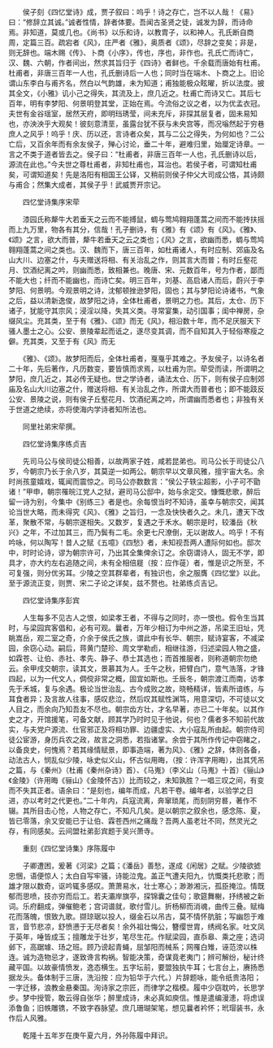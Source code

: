 <!-- { "loadSidebar": true } -->

　　侯子刻《四忆堂诗》成，贾子叙曰：呜乎！诗之存亡，岂不以人哉！《易》曰：“修辞立其诚。”诚者性情，辞者体要。吾闻古圣贤之徒，诚发为辞，而诗命焉。非知道，莫或几也。《尚书》以乐和诗，以教胄子，以和神人。孔氏断自商周，定篇三百。疏宕者《风》，庄严者《雅》，奥质者《颂》，尽辞之变矣；非是，则无辞也。端木赐《传》、卜商《小序》，传也，序也，非作也。孔氏亡而诗亡，汉、魏、六朝，作者间出，然求其旨归于《四诗》者鲜也。千余载而唐始有杜甫。杜甫者，非唐三百年一人也，孔氏删诗后一人也；同时当在端木、卜商之上。旧论谓山东李白与甫齐名，然白以气韵雄，未为知道；甫独能极众眩曜，折以法度。披其全文，《小雅》讥小己之得失，其流及上，庶几近之。杜甫亡而诗又亡。其后七百年，明有李梦阳、何景明登其堂，正始在焉。今流俗之议之者，以为优孟衣冠。夫世有金谷瑶室，居然天府，即明珰琇莹，间未充斥，非探其层复者，固未易知也，亦泱泱乎大观矣！彼刻意清垩，虽露台犹不获与未央宫等，而况塕然起于穷巷庶人之风乎！呜乎！庆、历以还，言诗者众矣，其与二公之得失，为何如也？二公亡后，又百余年而有余友侯子，殚心讨论，垂二十年，避难归里，始厘定诗章。一言之不类于道者皆去之。侯子曰：“杜甫者，非唐三百年一人也，孔氏删诗以后，源流在此也。”今夫世之尊杜甫者，非知杜甫也，耳治也。若侯子者，可谓知杜甫矣，可谓知道矣！先是洛阳有相国王公铎，又稍前则侯子仲父大司成公恪，其诗颇与甫合；然集大成者，其侯子乎！武威贾开宗记。

　　四忆堂诗集序宋荦

　　漆园氏称犛牛大若垂天之云而不能搏鼠，蜩与莺鸠翱翔蓬蒿之间而不能抟扶摇而上九万里，物各有其分，信哉！孔子删诗，有《雅》有《颂》有《风》。《雅》、《颂》之言，欲大而普，犛牛若垂天之云之类也；《风》之言，欲幽而悉，蜩与莺鸠翱翔蓬蒿之间之类也。汉、魏而下，唐三百年，如杜甫诸人，有时应制、郊庙及名山大川、边塞之什，与夫赠送将相、有关治乱之作，则其言大而普；有时丘壑花月、饮酒纪离之吟，则幽而悉，致相兼也。晚唐、宋、元数百年，号为作者，鄙而不能大也；纤而不能幽也，而诗亡矣。明三百年，刘基、高启诸人而后，蔚兴于李梦阳、何景明。今观景明之诗，沈郁顿挫逊梦阳，固也；其与梦阳论诗诸书，气象之后，益以清新逸俊，故梦阳之诗，全体杜甫者，景明之力也。其后，太仓、历下诸子，犹能守其宗风；浸淫以降，失其义类。寻常宴集，动引国事；闺中禅房，杂缀风尘。充其类，至于有《雅》、《颂》而无《风》，相沿数十年，而不足厌服天下骚人墨士之心。公安、景陵辈起而诋之，遂尽变其调，而不自知其入于轻俗寒瘦之僻。充其类，又至于有《风》而无

　　《雅》、《颂》。故梦阳而后，全体杜甫者，戛戛乎其难之。予友侯子，以诗名者二十年，先后著作，凡历数变，要皆慎而求焉，以杜甫为宗。荦受而读，所谓明之梦阳，庶几近之，其必传无疑也。世之学诗者，诵法太仓、历下，则有侯子应制郊庙及名山大川边塞之什，赠送将相、有关治乱之作，所谓大而普者也；即不能跂反公安、景陵之说，则有侯子丘壑花月、饮酒纪离之吟，所谓幽而悉者也；非独有关于世道之绝续，亦将使海内学诗者知所法也。

　　同里社弟宋荦撰。

　　四忆堂诗集序练贞吉

　　先司马公与侯司徒公相善，以故两家子姓，咸若昆弟也。司马公长于司徒公八岁，今朝宗乃长于余八岁，其莫逆一如两公。朝宗早以文章风雅，擅宇宙大名。余时尚孩童嬉戏，辄闻而震惊之。司马公亦数数言：“侯公子轶尘超影，小子可不勖诸！”甲申，朝宗罹皖江党人之狱，避司马公邸中，始与余定交。慷慨悲歌，醉后留一诗为别，今集中《别练三》者是也。余每恨当时不知诗，虽幸与朝宗交，闻其论当世大略，而未得究《风》、《雅》之旨归，一念及快快者久之。未几，遭天下改革，聚散不常，与朝宗遂相失。又数岁，复遇之于禾水。朝宗是时，较潘岳《秋兴》之年，不过加其三，而乃鬓有二毛。余更七尺潦倒，无以谢故人。呜乎！不有吟咏，何以陶写！昔人之赋《五噫》《四愁》者，未知视吾两人遭际何如也。邸次中，时时论诗，谬为朝宗许可，乃出其全集俾余订之。余窃谓诗人，固无不学，即具才，亦大约左右追随之间，未有全相倍屣（按：应作蓰）者，惟是识之所至，不可复强，则分优劣耳。少陵之空其群辈者，有独识也，余之服膺《四忆堂》以此。至于源流正变，则贾、宋二子论之详矣，兹不赘也。社弟练贞吉记。

　　四忆堂诗集序彭宾

　　人生每多不见古人之恨，如梁孝王者，不得与之同时，亦一恨也。假令生当其时，与梁园宾客倡和，必有可观。曩者，万年少相订为中州之游，吊梁王旧址，凭眺嵩岳，观二室之奇，介余于侯氏之族，谓此中有长华、朝宗，赋诗宴客，不减梁园，余窃心动。嗣后，蒋黄门楚珍、周文学勒卣，相继往游，归述梁园人物之盛，如霖苍、让伯、赤社、孝先、静子、恭士其选也；而首推服者，则称道朝宗勿绝云。余甲戌交朝宗，读其文，景慕其为人。壬午之秋，把臂白门，意气浩落，才锋四起，以为一代文人，倜傥非常之概，固宜如斯也。壬辰冬，朝宗渡江而南，访孝先于禾城，复与余遇。极论当世治乱、古今成败之故，晓畅精详，皆素所谙练，与耳食者异；及言故人往事，感叹悲泣，然后叹其赋性渊笃，用意深切，不可徒以文人目之，而余向乃知吾友不尽也。朝宗齿方壮，才名早著，亦已二十年矣。以其作史之才，开馆援笔，可备文献，顾其学乃时时见于他说，何也？儒者多不知前代故实，与夫党户源流、仕官邪正及将相功罪、边疆虚实、大小寇乱所由起。朝宗侍司徒公宦游，身历兵农之政，故言之洞悉，若指诸掌。余尝于其所作传记中窃睹之，以备良史，何愧焉？若其缘情赋景，即事造端，著为风》、《雅》之辞，体则各备，动法古人，悯乱似少陵，咏史似义山，怀古似用晦，（按：许浑字用晦），出其凭吊之篇，与《秦州》（杜甫《秦州杂诗》首）、《马嵬》（李义山（马嵬》十首）《骊山》《金陵》（许用晦《骊山》《金陵怀古》）比而较之，未知孰胜？一唱三叹之间，有变而不失其正者。语余曰：“是刻也，编年而成，凡若干卷。编年者，以验学之日进，亦以考时之代更也。”二十年内，兵寇流离，奔窜琐尾，而刻阴穷晷，著作不辍。其所目击心怆，人物之存亡，不知凡几矣。是以朝宗之叙余也，感念陈、夏，皆已零落，余又安能已于让伯、霖苍西州之痛哉？吾两人虽老壮不同，然灵光之存，有同感矣。云间盟社弟彭宾题于吴兴萧寺。

　　重刻《四忆堂诗集》序陈履中

　　子卿遭困，爰著《河梁》之篇；《潘岳》善愁，遂成《闲居》之赋。少陵欲摅忠悃，语便惊人；太白自写牢骚，诗能泣鬼。盖正气遭夫阳九，忼慨类托悲歌；而雄才限以数奇，讴吟辄多感叹。萧萧易水，壮士寒心；渺渺湘沅，孤臣掩泣。情既郁而思喷，技亦穷而后工。若夫灞岸旗亭，探锦囊之佳句；歌筵舞榭，抒绣被之新词。乐府翻成，弹催鲍老；宫词谱就，歌付雪儿。折杨柳而消魂，曲传三叠。赋梅花而落魄，恨致九歌。撷琼琚以投人，缀金石以吊古，莫不情怀肮脏；写幽怨于难言，音节悲凉，舒愤懑于无尽者矣！余外祖壮悔公，簪缨世胄，绣阀名家。吐文凤于英年，唾皆成玉；擅雕龙于壮岁，笔尽生花。作赋梁园，直忝皋、乘之座；选词邺下，高踞璩、玚之班。顾乃谤起青蝇，屈邹阳而械系；网罹白雉，诬范滂以株连。诚为造物忌才，遂致谗言构祸。智能决策，奇谋竟老夷门；辨可解纷，秘计终藏平国。以故豪情愤发，逸态横生。五字坛前，要盟独执牛耳；七言台上，赓扬悉据龙头。备体制于三唐，洗沿按：应为铅华于六代。）片辞题咏，能令纸贵洛阳；一字迁移，浪教金悬秦国。洵诗家之宗匠，而律学之楷模。履中少窃耽吟，长思学步。梦中授管，敢云得自张华；醉里成诗，未必真如庾信。惟是遣编漫漶，将虑误添鲁鱼；旧帙雕镌，不致字吞脉望。庶几珊瑚架笔，想见曩者衿怀；玳瑁装书，永作后人风雅。

　　乾隆十五年岁在庚午夏六月，外孙陈履中拜识。

　　
